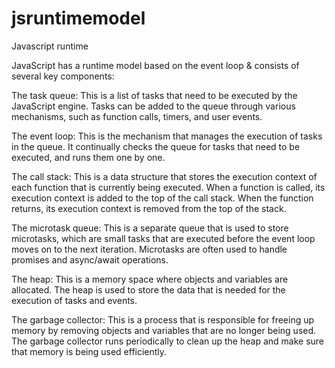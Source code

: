# jsruntimemodel
Javascript runtime

JavaScript has a runtime model based on the event loop & consists of several key components:

The task queue: This is a list of tasks that need to be executed by the JavaScript engine. Tasks can be added to the queue through various mechanisms, such as function calls, timers, and user events.

The event loop: This is the mechanism that manages the execution of tasks in the queue. It continually checks the queue for tasks that need to be executed, and runs them one by one.

The call stack: This is a data structure that stores the execution context of each function that is currently being executed. When a function is called, its execution context is added to the top of the call stack. When the function returns, its execution context is removed from the top of the stack.

The microtask queue: This is a separate queue that is used to store microtasks, which are small tasks that are executed before the event loop moves on to the next iteration. Microtasks are often used to handle promises and async/await operations.

The heap: This is a memory space where objects and variables are allocated. The heap is used to store the data that is needed for the execution of tasks and events.

The garbage collector: This is a process that is responsible for freeing up memory by removing objects and variables that are no longer being used. The garbage collector runs periodically to clean up the heap and make sure that memory is being used efficiently.
